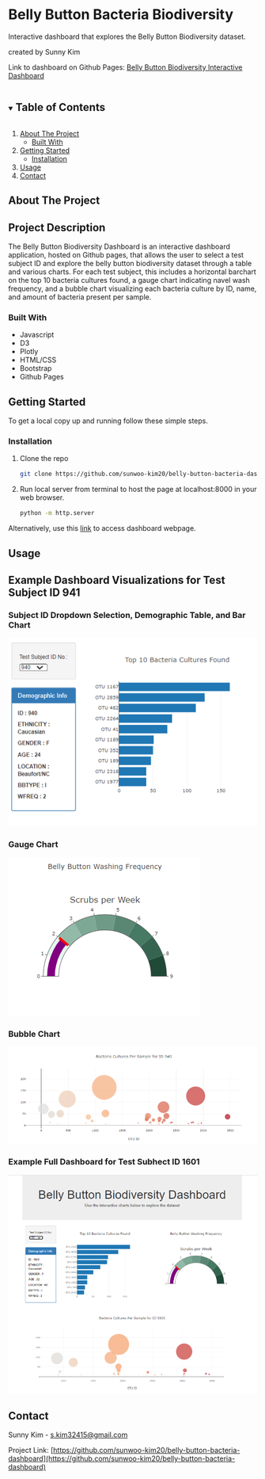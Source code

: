 # Belly Button Bacteria Biodiversity
Interactive dashboard that explores the Belly Button Biodiversity dataset.

created by Sunny Kim

Link to dashboard on Github Pages: [Belly Button Biodiversity Interactive Dashboard](https://sunwoo-kim20.github.io/belly-button-bacteria-dashboard/)



<!-- TABLE OF CONTENTS -->
<details open="open">
  <summary><h2 style="display: inline-block">Table of Contents</h2></summary>
  <ol>
    <li>
      <a href="#about-the-project">About The Project</a>
      <ul>
        <li><a href="#built-with">Built With</a></li>
      </ul>
    </li>
    <li>
      <a href="#getting-started">Getting Started</a>
      <ul>
        <li><a href="#installation">Installation</a></li>
      </ul>
    </li>
    <li><a href="#usage">Usage</a></li>
    <li><a href="#contact">Contact</a></li>
  </ol>
</details>



<!-- ABOUT THE PROJECT -->
## About The Project

## Project Description
The Belly Button Biodiversity Dashboard is an interactive dashboard application, hosted on Github pages, that allows the user to select a test subject ID and explore the belly button biodiversity dataset through a table and various charts. For each test subject, this includes a horizontal barchart on the top 10 bacteria cultures found, a gauge chart indicating navel wash frequency, and a bubble chart visualizing each bacteria culture by ID, name, and amount of bacteria present per sample. 

### Built With

* Javascript
* D3
* Plotly
* HTML/CSS
* Bootstrap
* Github Pages

<!-- GETTING STARTED -->
## Getting Started

To get a local copy up and running follow these simple steps.

### Installation

1. Clone the repo
   ```sh
   git clone https://github.com/sunwoo-kim20/belly-button-bacteria-dashboard.git
   ```
2. Run local server from terminal to host the page at localhost:8000 in your web browser.
   ```sh
   python -m http.server
   ```
Alternatively, use this [link](https://sunwoo-kim20.github.io/belly-button-bacteria-dashboard/) to access dashboard webpage.

<!-- USAGE EXAMPLES -->
## Usage

## Example Dashboard Visualizations for Test Subject ID 941

### Subject ID Dropdown Selection, Demographic Table, and Bar Chart
![ID Selection, Demographic Table, and Bar Chart](https://github.com/sunwoo-kim20/belly-button-bacteria-dashboard/blob/main/docs/images/demographic-barchart-screenshot.png?raw=true)

### Gauge Chart
![Gauge Chart](https://github.com/sunwoo-kim20/belly-button-bacteria-dashboard/blob/main/docs/images/gauge-chart-screenshot.png?raw=true)


### Bubble Chart
![Gauge Chart](https://github.com/sunwoo-kim20/belly-button-bacteria-dashboard/blob/main/docs/images/bubblechart-screenshot.png?raw=true)

### Example Full Dashboard for Test Subhect ID 1601
![Gauge Chart](https://github.com/sunwoo-kim20/belly-button-bacteria-dashboard/blob/main/docs/images/dashboard-example-id1601.png?raw=true)




<!-- CONTACT -->
## Contact

Sunny Kim - s.kim32415@gmail.com

Project Link: [https://github.com/sunwoo-kim20/belly-button-bacteria-dashboard](https://github.com/sunwoo-kim20/belly-button-bacteria-dashboard)


